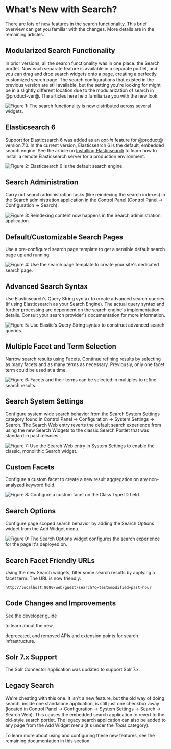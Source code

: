 # What's New with Search? [](id=whats-new-with-search)

There are lots of new features in the search functionality. This brief overview
can get you familiar with the changes. More details are in the remaining
articles.

## Modularized Search Functionality [](id=modularized-search-functionality)
In prior versions, all the search functionality was in one place: the Search
portlet. Now each separate feature is available in a separate portlet, and you
can drag and drop search widgets onto a page, creating a perfectly customized
search page. The search configurations that existed in the previous version are
still available, but the setting you're looking for might be in a slightly
different location due to the modularization of search in @product-ver@. The
articles here help familiarize you with the new look.

![Figure 1: The search functionality is now distributed across several widgets.](../../images/search-widgets.png)

## Elasticsearch 6 [](id=elasticsearch-6)
Support for Elasticsearch 6 was added as an *opt-in* feature for @product@
version 7.0. In the current version, Elasticsearch 6 is the default, embedded
search engine. See the article on 
[Installing Elasticsearch](/discover/deployment/-/knowledge_base/7-1/installing-elasticsearch)
to learn how to install a remote Elasticsearch server for a production
environment.

![Figure 2: Elasticsearch 6 is the default search engine.](../../images/search-elasticsearch6.png)

## Search Administration [](id=search-administration)
Carry out search administration tasks (like reindexing the search indexes) in
the Search administration application in the Control Panel (Control Panel
&rarr; Configuration &rarr; Search).

![Figure 3: Reindexing content now happens in the Search administration application.](../../images/search-admin.png)

## Default/Customizable Search Pages [](id=default-customizable-search-pages)
Use a pre-configured search page template to get a sensible default search
page up and running.

![Figure 4: Use the search page template to create your site's dedicated search page.](../../images/search-page-template.png)

## Advanced Search Syntax [](id=advanced-search-syntax)
Use Elasticsearch's Query String syntax to create advanced search queries (if
using Elasticsearch as your Search Engine). The actual query syntax and further
processing are dependent on the search engine's implementation details. Consult
your search provider's documentation for more information.

![Figure 5: Use Elastic's Query String syntax to construct advanced search queries.](../../images/search-advanced-syntax.png)

## Multiple Facet and Term Selection [](id=multiple-facet-and-term-selection)
Narrow search results using Facets. Continue refining results by selecting as
many facets and as many terms as necessary. Previously, only one facet term
could be used at a time.

![Figure 6: Facets and their terms can be selected in multiples to refine search results.](../../images/search-multiple-facet-selection.png)

## Search System Settings [](id=search-system-settings)
Configure system wide search behavior from the Search System Settings category
found in Control Panel &rarr; Configuration &rarr; System Settings &rarr;
Search. The Search Web entry reverts the default search experience from using
the new Search Widgets to the classic Search Portlet that was standard in past
releases. 

![Figure 7: Use the Search Web entry in System Settings to enable the classic, monolithic Search widget.](../../images/search-web-system-settings.png)

## Custom Facets [](id=custom-facets)
Configure a custom facet to create a new result aggregation on any
non-analyzed keyword field. 

![Figure 8: Configure a custom facet on the Class Type ID field.](../../images/search-custom-facet.png)

## Search Options [](id=search-options)
Configure page scoped search behavior by adding the Search Options widget from
the Add Widget menu.

![Figure 9: The Search Options widget configures the search experience for
the page it's deployed on.](../../images/search-options.png)

## Search Facet Friendly URLs [](id=search-facet-friendly-urls)
Using the new Search widgets, filter some search results by applying a facet
term. The URL is now friendly:

    http://localhost:8080/web/guest/search?q=test&modified=past-hour

## Code Changes and Improvements [](id=code-changes-and-improvements)
See the developer guide
<!--(/develop/tutorials/-/knowledge_base/7-1/search)--> to learn about the new,
deprecated, and removed APIs and extension points for search infrastructure.

## Solr 7.x Support [](id=solr-7.x-support)
The Solr Connector application was updated to support Solr 7.x. 

<!-- Add link when available (LRDOCS-4745)
Read
[here](discover/deployment/-/knowledge_base/7-1/installing-solr) 
for more information.
-->

## Legacy Search [](id=legacy-search)
We're cheating with this one. It isn't a new feature, but the old way of doing
search, inside one standalone application, is still just one checkbox away
(located in Control Panel &rarr; Configuration &rarr; System Settings &rarr;
Search &rarr; Search Web). This causes the embedded search application to revert
to the old-style search portlet. The legacy search application can also be added
to any page from the Add Widget menu (it's under the *Tools* category).

To learn more about using and configuring these new features, see the remaining
documentation in this section.
